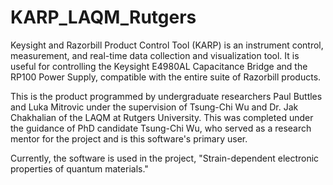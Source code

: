 # KARP_LAQM_Rutgers

Keysight and Razorbill Product Control Tool (KARP) is an instrument control, measurement, and real-time data collection and visualization tool. It is useful for controlling the Keysight E4980AL Capacitance Bridge and the RP100 Power Supply, compatible with the entire suite of Razorbill products.

This is the product programmed by undergraduate researchers Paul Buttles and Luka Mitrovic under the supervision of Tsung-Chi Wu and Dr. Jak Chakhalian of the LAQM at Rutgers University. This was completed under the guidance of PhD candidate Tsung-Chi Wu, who served as a research mentor for the project and is this software's primary user.

Currently, the software is used in the project, "Strain-dependent electronic properties of quantum materials."
